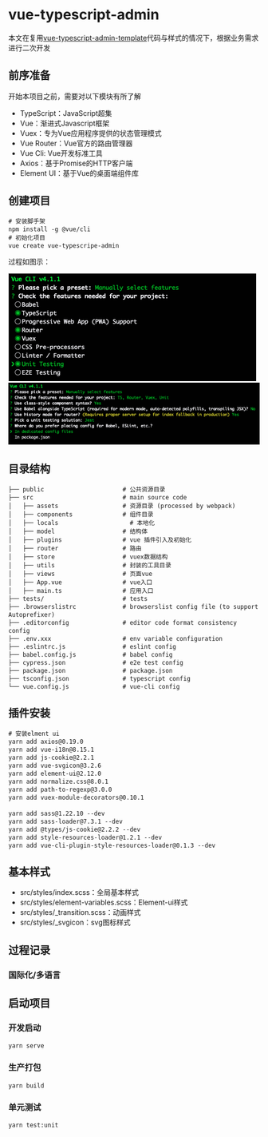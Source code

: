 # vue-typescript-admin

本文在复用[vue-typescript-admin-template](https://github.com/armour/vue-typescript-admin-template)代码与样式的情况下，根据业务需求进行二次开发

## 前序准备
开始本项目之前，需要对以下模块有所了解
- TypeScript：JavaScript超集
- Vue：渐进式Javascript框架
- Vuex：专为Vue应用程序提供的状态管理模式
- Vue Router：Vue官方的路由管理器
- Vue Cli: Vue开发标准工具
- Axios：基于Promise的HTTP客户端
- Element UI：基于Vue的桌面端组件库

## 创建项目
```
# 安装脚手架
npm install -g @vue/cli
# 初始化项目
vue create vue-typescripe-admin
```
过程如图示：

![init](./public/img/Snipaste_2019-12-19_16-45-11.png)
![init](./public/img/Snipaste_2019-12-19_16-47-49.png)

## 目录结构

```
├── public                      # 公共资源目录
├── src                         # main source code
│   ├── assets                 	# 资源目录 (processed by webpack)
│   ├── components             	# 组件目录
│   ├── locals             		  # 本地化
│   ├── model                  	# 结构体
│   ├── plugins                	# vue 插件引入及初始化
│   ├── router                 	# 路由
│   ├── store                  	# vuex数据结构
│   ├── utils                 	# 封装的工具目录
│   ├── views                  	# 页面vue
│   ├── App.vue                	# vue入口
│   ├── main.ts                	# 应用入口
├── tests/                     	# tests
├── .browserslistrc            	# browserslist config file (to support Autoprefixer)
├── .editorconfig              	# editor code format consistency config
├── .env.xxx                   	# env variable configuration
├── .eslintrc.js               	# eslint config
├── babel.config.js            	# babel config
├── cypress.json               	# e2e test config
├── package.json               	# package.json
├── tsconfig.json              	# typescript config
└── vue.config.js              	# vue-cli config
```

## 插件安装
```
# 安装elment ui
yarn add axios@0.19.0
yarn add vue-i18n@8.15.1
yarn add js-cookie@2.2.1
yarn add vue-svgicon@3.2.6
yarn add element-ui@2.12.0
yarn add normalize.css@8.0.1
yarn add path-to-regexp@3.0.0
yarn add vuex-module-decorators@0.10.1

yarn add sass@1.22.10 --dev
yarn add sass-loader@7.3.1 --dev
yarn add @types/js-cookie@2.2.2 --dev
yarn add style-resources-loader@1.2.1 --dev
yarn add vue-cli-plugin-style-resources-loader@0.1.3 --dev

```

## 基本样式
- src/styles/index.scss：全局基本样式
- src/styles/element-variables.scss：Element-ui样式
- src/styles/_transition.scss：动画样式
- src/styles/_svgicon：svg图标样式

## 过程记录

### 国际化/多语言


## 启动项目
### 开发启动
```
yarn serve
```

### 生产打包
```
yarn build
```

### 单元测试
```
yarn test:unit
```
